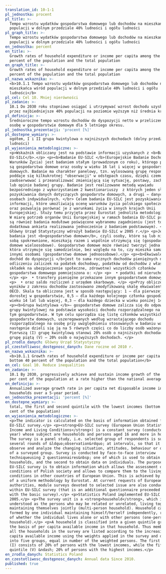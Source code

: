 ```yaml
---
translation_id: 10-1-1
pl_jednostka: procent
pl_title: >-
  Tempo wzrostu wydatków gospodarstwa domowego lub dochodów na mieszkańca wśród
  populacji w dolnym przedziale 40% ludności i ogółu ludności
pl_graph_title: >-
  Tempo wzrostu wydatków gospodarstwa domowego lub dochodów na mieszkańca wśród
  populacji w dolnym przedziale 40% ludności i ogółu ludności
en_jednostka: percent
en_title: >-
  Growth rates of household expenditure or income per capita among the bottom 40
  percent of the population and the total population
en_graph_title: >-
  Growth rates of household expenditure or income per capita among the bottom 40
  percent of the population and the total population
pl_nazwa_wskaznika: >-
  <b>10.1.1 Tempo wzrostu wydatków gospodarstwa domowego lub dochodów na
  mieszkańca wśród populacji w dolnym przedziale 40% ludności i ogółu
  ludności</b>
pl_cel: Cel 10. Mniej nierówności
pl_zadanie: >-
  10.1 Do 2030 roku stopniowo osiągać i utrzymywać wzrost dochodu uzyskiwanego
  przez najbiedniejsze 40% populacji na poziomie wyższym niż średnia krajowa
pl_definicja: >-
  Średnioroczne tempo wzrostu dochodów do dyspozycji netto w przeliczeniu na 1
  osobę w gospodarstwie domowym dla 5 letniego okresu.
pl_jednostka_prezentacji: 'procent [%]'
pl_dostepne_wymiary: >-
  ogółem, I i II grupa kwintylowa o najniższych dochodach (dolny przedział 40%
  ludności)
pl_wyjasnienia_metodologiczne: >-
  <p>Wskaźnik obliczany jest na podstawie informacji uzyskanych z <b>Badania
  EU-SILC</b>.</p> <p><b>Badanie EU-SILC </b>(Europejskie Badanie Dochodów i
  Warunków Życia) jest badaniem stałym (prowadzonym co roku), którego podmiotem
  są gospodarstwa domowe oraz osoby w wieku 16 lat i więcej w gospodarstwach
  domowych. Badanie ma charakter panelowy, tzn. wylosowaną grupę respondentów
  poddaje się kilkukrotnej "obserwacji" w odstępach czasu, dzięki czemu można
  zaobserwować i przeanalizować zmieniającą się sytuację, postawy, zachowania
  lub opinie badanej grupy. Badanie jest realizowane metodą wywiadu
  bezpośredniego z wykorzystaniem 2 kwestionariuszy  z których jeden służy do
  pozyskiwania danych dotyczących gospodarstw domowych, a drugi – danych o
  osobach indywidualnych. </br> Celem badania EU-SILC jest pozyskiwanie
  informacji, które umożliwiają ocenę warunków życia polskiego społeczeństwa
  oraz pozwalają porównać je z warunkami życia w innych krajach Unii
  Europejskiej. Służy temu przyjęta przez Eurostat jednolita metodologia. </br>
  W miarę potrzeb organów Unii Europejskiej w ramach badania EU-SILC prowadzone
  są również badania modułowe poświęcone wybranemu zagadnieniu (jest to
  dodatkowa ankieta realizowana jednocześnie z badaniem podstawowym). </br>
  Główny Urząd Statystyczny wdrożył badanie EU-SILC w 2005 r.</p> <p>Jednostką
  badania jest <b>gospodarstwo domowe</b>, czyli osoby, które są lub nie są ze
  sobą spokrewnione, mieszkają razem i wspólnie utrzymują się (gospodarstwo
  domowe wieloosobowe). Gospodarstwo domowe może również tworzyć jedna osoba,
  która utrzymuje się samodzielnie, bez względu na to, czy mieszka sama, czy z
  innymi osobami (gospodarstwo domowe jednoosobowe).</p> <p><b>Ekwiwalentny
  dochód do dyspozycji </b>jest to suma rocznych dochodów pieniężnych netto (po
  odliczeniu zaliczek na podatek dochodowy, podatków od dochodów z własności,
  składek na ubezpieczenie społeczne, zdrowotne) wszystkich członków
  gospodarstwa domowego pomniejszona o: </p> <p>  • podatki od nieruchomości,
  </p> <p>  • transfery pieniężne przekazane innym gospodarstwom domowym </p>
  <p>  • oraz saldo rozliczeń z urzędem skarbowym. </p> <p>Przy obliczeniach
  wyników z zakresu dochodów zastosowano zmodyfikowaną skalę ekwiwalentności
  OECD. Skala ta obliczona jest w sposób następujący: 1 – dla pierwszej osoby
  dorosłej w gospodarstwie, 0,5 – dla każdego kolejnego członka gospodarstwa w
  wieku 14 lat lub więcej, 0,3 – dla każdego dziecka w wieku poniżej 14 lat.</p>
  <p><b>Grupa kwintylowa </b>– gospodarstwo domowe zalicza się do odpowiedniej
  grupy kwintylowej na podstawie wysokości dochodu rozporządzalnego na osobę w
  tym gospodarstwie. W tym celu sporządza się listę członków wszystkich
  gospodarstw domowych, uszeregowanych według wzrastającego dochodu
  rozporządzalnego na osobę przy uwzględnieniu stosowanych w badaniu wag, a
  następnie dzieli się ją na 5 równych części co do liczby osób ważonych.
  Pierwszą (I) grupę kwintylową stanowi 20% osób o najniższych dochodach, a
  grupę piątą (V) – 20% osób o najwyższych dochodach. </p>
pl_zrodlo_danych: Główny Urząd Statystyczny
pl_czestotliwosc_dostępnosc_danych: Dane roczne od 2010 r.
en_nazwa_wskaznika: >-
  <b>10.1.1 Growth rates of household expenditure or income per capita among the
  bottom 40 percent of the population and the total population</b>
en_cel: Goal 10. Reduce inequalities
en_zadanie: >-
  10.1 By 2030, progressively achieve and sustain income growth of the bottom 40
  per cent of the population at a rate higher than the national average
en_definicja: >-
  Annualized average growth rate in per capita net disposable income in
  households over a 5-year period.
en_jednostka_prezentacji: 'percent [%]'
en_dostepne_wymiary: >-
  total, the first and second quintile with the lowest incomes (bottom 40 per
  cent of the population)
en_wyjasnienia_metodologiczne: >-
  <p>The indicator is calculated on the basis of information obtained from the
  EU-SILC survey.</p> <p><strong>EU-SILC survey (European Union Statistics on
  Income and Living Conditions</strong>) is a constant survey (conducted every
  year) whose subject are households and persons aged 16 and more in households.
  The survey is a panel study, i.e. selected group of respondents is subject to
  several rounds of &ldquo;observation&rdquo; at intervals, so that it allows to
  observe and analyze the changing situation, attitudes, behaviour or opinions
  of a surveyed group. Survey is conducted by face-to-face interview
  techniqueusing 2 questionnaires&nbsp; one of which is used to obtain data on
  households, and the second to obtain data on individuals. The purpose of
  EU-SILC survey is to obtain information which allows the assessment of living
  conditions of Polish society and allows to compare them to the living
  conditions in other countries of European Union. This is achieved by adoption
  of a uniform methodology by Eurostat. At current requests of European Union
  authorities, module surveys devoted to selected issue are also conducted
  within EU-SILC survey (that is an additional questionnaire proceeded together
  with the basic survey).</p> <p>Statistics Poland implemented EU-SILC survey in
  2005.</p> <p>The survey unit is a <strong>household</strong>, which is
  understood as the persons who may be related or unrelated, living together and
  maintaining themselves jointly (multi-person household). Household can also be
  formed by one individual maintaining himself/herself independently, regardless
  of whether the individual lives alone or with other persons (one-person
  household).</p> <p>A household is classified into a given quintile groups on
  the basis of per capita available income in that household. Thus members of
  all the households in the survey are listed according to the increasing per
  capita available income using the weights applied in the survey and divided
  into five groups, equal in number of the weighted persons. The first quintile
  (I) consists of 20% of persons with the lowest incomes, while the fifth
  quintile (V) &ndash; 20% of persons with the highest incomes.</p>
en_zrodlo_danych: Statistics Poland
en_czestotliwosc_dostępnosc_danych: Annual data Since 2010.
published: true
---
```

